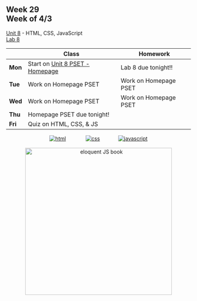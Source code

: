 ## Week 29 <br>Week of 4/3

[Unit 8](/apcsp/curriculum/8) - HTML, CSS, JavaScript<br>[Lab 8](https://cs50.harvard.edu/ap/2023/curriculum/x/labs/8/)

|         | Class | Homework |
| ------- | ----- | -------- |
| **Mon** |Start on [Unit 8 PSET - Homepage](https://cs50.harvard.edu/ap/2023/curriculum/x/psets/8/homepage/) |Lab 8 due tonight!! |
| **Tue** |Work on Homepage PSET |Work on Homepage PSET |
| **Wed** |Work on Homepage PSET |Work on Homepage PSET |
| **Thu** |Homepage PSET due tonight! | |
| **Fri** |Quiz on HTML, CSS, & JS | |


<div style="text-align:center">
<a href="https://www.w3schools.com/html" target="_blank"><img src="\apcsp\assets\img\html-icon.jpg" alt="html" style="padding: 0px 25px"></a> <a href="https://www.w3schools.com/css" target="_blank"><img src="\apcsp\assets\img\css-icon.jpg" alt="css" style="padding: 0px 25px"></a><a href="https://www.w3schools.com/js" target="_blank"><img src="\apcsp\assets\img\js-icon.jpg" alt="javascript" style="padding: 0px 25px"></a>
</div>

<br>
<div style="text-align:center">
<a href="https://eloquentjavascript.net/" target="_blank"><img src="https://eloquentjavascript.net/img/cover.jpg" alt="eloquent JS book" height="400px"></a>
</div>

<meta http-equiv="refresh" content="300"/>
